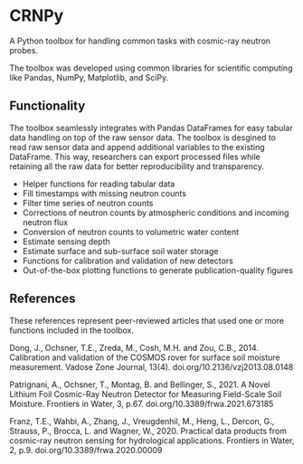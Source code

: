 # CRNPy
A Python toolbox for handling common tasks with cosmic-ray neutron probes. 

The toolbox was developed using common libraries for scientific computing like Pandas, NumPy, Matplotlib, and SciPy.

## Functionality
The toolbox seamlessly integrates with Pandas DataFrames for easy tabular data handling on top of the raw sensor data. The toolbox is desgined to read raw sensor data and append additional variables to the existing DataFrame. This way, researchers can export processed files while retaining all the raw data for better reproducibility and transparency.

- Helper functions for reading tabular data
- Fill timestamps with missing neutron counts
- Filter time series of neutron counts
- Corrections of neutron counts by atmospheric conditions and incoming neutron flux
- Conversion of neutron counts to volumetric water content
- Estimate sensing depth
- Estimate surface and sub-surface soil water storage
- Functions for calibration and validation of new detectors
- Out-of-the-box plotting functions to generate publication-quality figures


## References
These references represent peer-reviewed articles that used one or more functions included in the toolbox.

Dong, J., Ochsner, T.E., Zreda, M., Cosh, M.H. and Zou, C.B., 2014. Calibration and validation of the COSMOS rover for surface soil moisture measurement. Vadose Zone Journal, 13(4). doi.org/10.2136/vzj2013.08.0148

Patrignani, A., Ochsner, T., Montag, B. and Bellinger, S., 2021. A Novel Lithium Foil Cosmic-Ray Neutron Detector for Measuring Field-Scale Soil Moisture. Frontiers in Water, 3, p.67. doi.org/10.3389/frwa.2021.673185

Franz, T.E., Wahbi, A., Zhang, J., Vreugdenhil, M., Heng, L., Dercon, G., Strauss, P., Brocca, L. and Wagner, W., 2020. Practical data products from cosmic-ray neutron sensing for hydrological applications. Frontiers in Water, 2, p.9. doi.org/10.3389/frwa.2020.00009